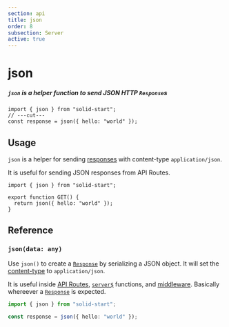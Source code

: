 ```yaml
---
section: api
title: json
order: 8
subsection: Server
active: true
---
```


# json

##### `json` is a helper function to send JSON HTTP `Response`s

<div class="text-lg">

```tsx twoslash
import { json } from "solid-start";
// ---cut---
const response = json({ hello: "world" });
```

</div>

<table-of-contents></table-of-contents>

## Usage

`json` is a helper for sending [responses][Response] with content-type `application/json`. 

It is useful for sending JSON responses from API Routes.

```tsx twoslash
import { json } from "solid-start";

export function GET() {
  return json({ hello: "world" });
}
```

## Reference

### `json(data: any)`

Use `json()` to create a [`Response`][Response] by serializing a JSON object. It will set the [content-type][ContentType] to `application/json`.

It is useful inside [API Routes](/core-concepts/api-routes), [`server$`](/api/server$) functions, and [middleware](/advanced/middleware). Basically whereever a [`Response`][Response] is expected.

```ts twoslash
import { json } from "solid-start";

const response = json({ hello: "world" });
```

[Response]: https://developer.mozilla.org/en-US/docs/Web/API/Response
[ContentType]: https://developer.mozilla.org/en-US/docs/Web/HTTP/Headers/Content-Type